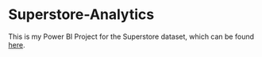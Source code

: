 # Superstore-Analytics
This is my Power BI Project for the Superstore dataset, which can be found [here](https://www.google.com/url?sa=t&rct=j&q=&esrc=s&source=web&cd=&ved=2ahUKEwi0t93ymN-BAxXVgP0HHUsQBK8QFnoECCAQAQ&url=https%3A%2F%2Fpowerbidocs.com%2Fwp-content%2Fuploads%2F2021%2F01%2Fglobal_superstore_2016.xlsx&usg=AOvVaw1K6ecO60F2_5LVkjIraTGr&opi=89978449).
